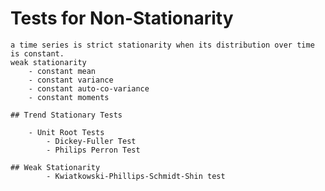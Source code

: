 # Tests for Non-Stationarity 
    a time series is strict stationarity when its distribution over time is constant.
    weak stationarity
        - constant mean  
        - constant variance 
        - constant auto-co-variance 
        - constant moments  

    ## Trend Stationary Tests

        - Unit Root Tests
            - Dickey-Fuller Test
            - Philips Perron Test
    
    ## Weak Stationarity
            - Kwiatkowski-Phillips-Schmidt-Shin test
